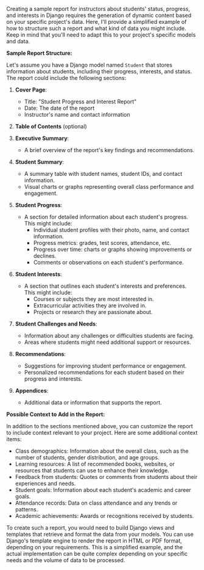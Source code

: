 Creating a sample report for instructors about students' status, progress, and interests in Django requires the generation of dynamic content based on your specific project's data. Here, I'll provide a simplified example of how to structure such a report and what kind of data you might include. Keep in mind that you'll need to adapt this to your project's specific models and data.

**Sample Report Structure:**

Let's assume you have a Django model named `Student` that stores information about students, including their progress, interests, and status. The report could include the following sections:

1. **Cover Page**:
   - Title: "Student Progress and Interest Report"
   - Date: The date of the report
   - Instructor's name and contact information

2. **Table of Contents** (optional)

3. **Executive Summary**:
   - A brief overview of the report's key findings and recommendations.

4. **Student Summary**:
   - A summary table with student names, student IDs, and contact information.
   - Visual charts or graphs representing overall class performance and engagement.

5. **Student Progress**:
   - A section for detailed information about each student's progress. This might include:
     - Individual student profiles with their photo, name, and contact information.
     - Progress metrics: grades, test scores, attendance, etc.
     - Progress over time: charts or graphs showing improvements or declines.
     - Comments or observations on each student's performance.

6. **Student Interests**:
   - A section that outlines each student's interests and preferences. This might include:
     - Courses or subjects they are most interested in.
     - Extracurricular activities they are involved in.
     - Projects or research they are passionate about.

7. **Student Challenges and Needs**:
   - Information about any challenges or difficulties students are facing.
   - Areas where students might need additional support or resources.

8. **Recommendations**:
   - Suggestions for improving student performance or engagement.
   - Personalized recommendations for each student based on their progress and interests.

9. **Appendices**:
   - Additional data or information that supports the report.

**Possible Context to Add in the Report:**

In addition to the sections mentioned above, you can customize the report to include context relevant to your project. Here are some additional context items:

- Class demographics: Information about the overall class, such as the number of students, gender distribution, and age groups.
- Learning resources: A list of recommended books, websites, or resources that students can use to enhance their knowledge.
- Feedback from students: Quotes or comments from students about their experiences and needs.
- Student goals: Information about each student's academic and career goals.
- Attendance records: Data on class attendance and any trends or patterns.
- Academic achievements: Awards or recognitions received by students.

To create such a report, you would need to build Django views and templates that retrieve and format the data from your models. You can use Django's template engine to render the report in HTML or PDF format, depending on your requirements. This is a simplified example, and the actual implementation can be quite complex depending on your specific needs and the volume of data to be processed.